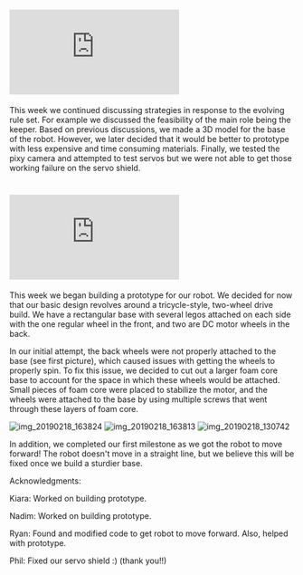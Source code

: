 # ![equation](https://latex.codecogs.com/gif.latex?%5Cdpi%7B300%7D%20%5Ctext%7BFebruary%7D%5C%3B11%5E%7Bth%7D)

This week we continued discussing strategies in response to the evolving rule set.  For example we discussed the feasibility of the main role being the keeper.  Based on previous discussions, we made a 3D model for the base of the robot.  However, we later decided that it would be better to prototype with less expensive and time consuming materials.  Finally, we tested the pixy camera and attempted to test servos but we were not able to get those working failure on the servo shield.


# ![equation](https://latex.codecogs.com/gif.latex?%5Cdpi%7B300%7D%20%5Ctext%7BFebruary%20%7D18%5E%7B%5Ctext%7Bth%7D%7D)

This week we began building a prototype for our robot. We decided for now that our basic design revolves around a tricycle-style, two-wheel drive build. We have a rectangular base with several legos attached on each side with the one regular wheel in the front, and two are DC motor wheels in the back. 

In our initial attempt, the back wheels were not properly attached to the base (see first picture), which caused issues with getting the wheels to properly spin. To fix this issue, we decided to cut out a larger foam core base to account for the space in which these wheels would be attached. Small pieces of foam core were placed to stabilize the motor, and the wheels were attached to the base by using multiple screws that went through these layers of foam core. 

![img_20190218_163824](https://user-images.githubusercontent.com/36004866/53213578-81b85600-3617-11e9-9874-0bc138cc842e.jpg)
![img_20190218_163813](https://user-images.githubusercontent.com/36004866/53213579-81b85600-3617-11e9-8ab7-240a624eba2b.jpg)
![img_20190218_130742](https://user-images.githubusercontent.com/36004866/53213580-81b85600-3617-11e9-9f90-c3d004d3fdba.jpg)


In addition, we completed our first milestone as we got the robot to move forward! The robot doesn't move in a straight line, but we believe this will be fixed once we build a sturdier base. 




Acknowledgments:

Kiara: Worked on building prototype.

Nadim: Worked on building prototype.

Ryan: Found and modified code to get robot to move forward. Also, helped with prototype. 

Phil: Fixed our servo shield :) (thank you!!)
